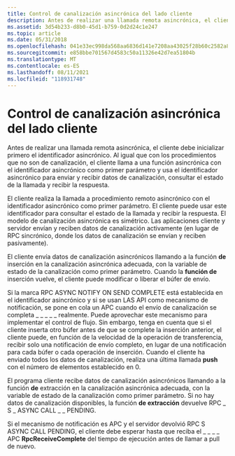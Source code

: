 ```yaml
---
title: Control de canalización asincrónica del lado cliente
description: Antes de realizar una llamada remota asincrónica, el cliente debe inicializar primero el identificador asincrónico.
ms.assetid: 3d54b233-d8b0-45d1-b759-0d2d24c1e247
ms.topic: article
ms.date: 05/31/2018
ms.openlocfilehash: 041e33ec998da568aa6836d141e7208aa43025f28b60c2582a8fc30faee4f901
ms.sourcegitcommit: e858bbe701567d4583c50a11326e42d7ea51804b
ms.translationtype: MT
ms.contentlocale: es-ES
ms.lasthandoff: 08/11/2021
ms.locfileid: "118931748"
---
```

# <a name="client-side-asynchronous-pipe-handling"></a>Control de canalización asincrónica del lado cliente

Antes de realizar una llamada remota asincrónica, el cliente debe inicializar primero el identificador asincrónico. Al igual que con los procedimientos que no son de canalización, el cliente llama a una función asincrónica con el identificador asincrónico como primer parámetro y usa el identificador asincrónico para enviar y recibir datos de canalización, consultar el estado de la llamada y recibir la respuesta.

El cliente realiza la llamada a procedimiento remoto asincrónico con el identificador asincrónico como primer parámetro. El cliente puede usar este identificador para consultar el estado de la llamada y recibir la respuesta. El modelo de canalización asincrónica es simétrico. Las aplicaciones cliente y servidor envían y reciben datos de canalización activamente (en lugar de RPC sincrónico, donde los datos de canalización se envían y reciben pasivamente).

El cliente envía datos de canalización asincrónicos llamando a la función **de** inserción en la canalización asincrónica adecuada, con la variable de estado de la canalización como primer parámetro. Cuando la **función de** inserción vuelve, el cliente puede modificar o liberar el búfer de envío.

Si la marca RPC ASYNC NOTIFY ON SEND COMPLETE está establecida en el identificador asincrónico y si se usan LAS API como mecanismo de notificación, se pone en cola un APC cuando el envío de canalización se completa \_ \_ \_ \_ \_ realmente. Puede aprovechar este mecanismo para implementar el control de flujo. Sin embargo, tenga en cuenta que si el cliente inserta otro búfer antes de que se complete la inserción anterior, el cliente puede,  en función de la velocidad de la operación de transferencia, recibir solo una notificación de envío completo, en lugar de una notificación para cada búfer o cada operación de inserción. Cuando el cliente ha enviado todos los datos de canalización, realiza una última llamada **push** con el número de elementos establecido en 0.

El programa cliente recibe datos de canalización asincrónicos llamando a la función **de** extracción en la canalización asincrónica adecuada, con la variable de estado de la canalización como primer parámetro. Si no hay datos de canalización disponibles, la función **de extracción** devuelve RPC \_ S \_ ASYNC CALL \_ \_ PENDING.

Si el mecanismo de notificación es APC y el servidor devolvió RPC S ASYNC CALL PENDING, el cliente debe esperar hasta que reciba el \_ \_ \_ \_ APC **RpcReceiveComplete**  del tiempo de ejecución antes de llamar a pull de nuevo.

 

 




